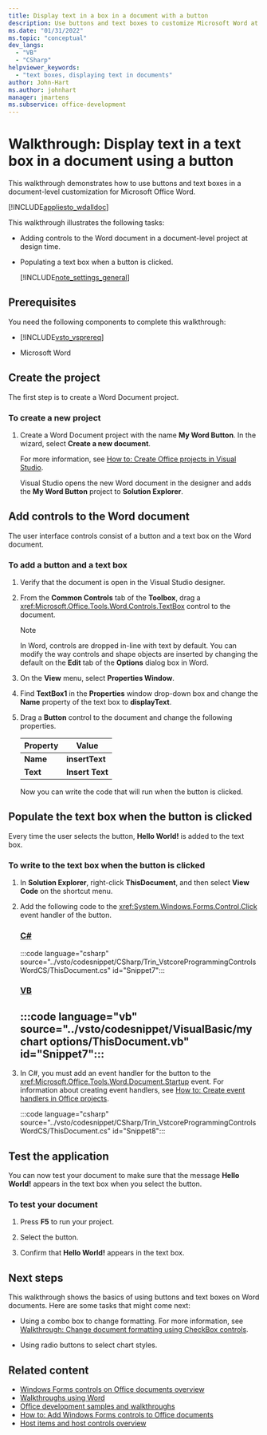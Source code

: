 ```yaml
---
title: Display text in a box in a document with a button
description: Use buttons and text boxes to customize Microsoft Word at the document level, including adding text to the text box when the button is clicked.
ms.date: "01/31/2022"
ms.topic: "conceptual"
dev_langs:
  - "VB"
  - "CSharp"
helpviewer_keywords:
  - "text boxes, displaying text in documents"
author: John-Hart
ms.author: johnhart
manager: jmartens
ms.subservice: office-development
---
```

# Walkthrough: Display text in a text box in a document using a button

  This walkthrough demonstrates how to use buttons and text boxes in a document-level customization for Microsoft Office Word.

 [!INCLUDE[appliesto_wdalldoc](../vsto/includes/appliesto-wdalldoc-md.md)]

 This walkthrough illustrates the following tasks:

- Adding controls to the Word document in a document-level project at design time.

- Populating a text box when a button is clicked.

  [!INCLUDE[note_settings_general](../sharepoint/includes/note-settings-general-md.md)]

## Prerequisites
 You need the following components to complete this walkthrough:

- [!INCLUDE[vsto_vsprereq](../vsto/includes/vsto-vsprereq-md.md)]

- Microsoft Word

## Create the project
 The first step is to create a Word Document project.

### To create a new project

1. Create a Word Document project with the name **My Word Button**. In the wizard, select **Create a new document**.

     For more information, see [How to: Create Office projects in Visual Studio](../vsto/how-to-create-office-projects-in-visual-studio.md).

     Visual Studio opens the new Word document in the designer and adds the **My Word Button** project to **Solution Explorer**.

## Add controls to the Word document
 The user interface controls consist of a button and a text box on the Word document.

### To add a button and a text box

1. Verify that the document is open in the Visual Studio designer.

2. From the **Common Controls** tab of the **Toolbox**, drag a <xref:Microsoft.Office.Tools.Word.Controls.TextBox> control to the document.

   > [!NOTE]
   > In Word, controls are dropped in-line with text by default. You can modify the way controls and shape objects are inserted by changing the default on the **Edit** tab of the **Options** dialog box in Word.

3. On the **View** menu, select **Properties Window**.

4. Find **TextBox1** in the **Properties** window drop-down box and change the **Name** property of the text box to **displayText**.

5. Drag a **Button** control to the document and change the following properties.

   |Property|Value|
   |--------------|-----------|
   |**Name**|**insertText**|
   |**Text**|**Insert Text**|

   Now you can write the code that will run when the button is clicked.

## Populate the text box when the button is clicked
 Every time the user selects the button, **Hello World!** is added to the text box.

### To write to the text box when the button is clicked

1. In **Solution Explorer**, right-click **ThisDocument**, and then select **View Code** on the shortcut menu.

2. Add the following code to the <xref:System.Windows.Forms.Control.Click> event handler of the button.

     ### [C#](#tab/csharp)
     :::code language="csharp" source="../vsto/codesnippet/CSharp/Trin_VstcoreProgrammingControlsWordCS/ThisDocument.cs" id="Snippet7":::

     ### [VB](#tab/vb)
     :::code language="vb" source="../vsto/codesnippet/VisualBasic/my chart options/ThisDocument.vb" id="Snippet7":::
     ---

3. In C#, you must add an event handler for the button to the <xref:Microsoft.Office.Tools.Word.Document.Startup> event. For information about creating event handlers, see [How to: Create event handlers in Office projects](../vsto/how-to-create-event-handlers-in-office-projects.md).

     :::code language="csharp" source="../vsto/codesnippet/CSharp/Trin_VstcoreProgrammingControlsWordCS/ThisDocument.cs" id="Snippet8":::

## Test the application
 You can now test your document to make sure that the message **Hello World!** appears in the text box when you select the button.

### To test your document

1. Press **F5** to run your project.

2. Select the button.

3. Confirm that **Hello World!** appears in the text box.

## Next steps
 This walkthrough shows the basics of using buttons and text boxes on Word documents. Here are some tasks that might come next:

- Using a combo box to change formatting. For more information, see [Walkthrough: Change document formatting using CheckBox controls](../vsto/walkthrough-changing-document-formatting-using-checkbox-controls.md).

- Using radio buttons to select chart styles. 

## Related content
- [Windows Forms controls on Office documents overview](../vsto/windows-forms-controls-on-office-documents-overview.md)
- [Walkthroughs using Word](../vsto/walkthroughs-using-word.md)
- [Office development samples and walkthroughs](../vsto/office-development-samples-and-walkthroughs.md)
- [How to: Add Windows Forms controls to Office documents](../vsto/how-to-add-windows-forms-controls-to-office-documents.md)
- [Host items and host controls overview](../vsto/host-items-and-host-controls-overview.md)
